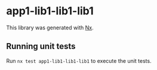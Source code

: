 # app1-lib1-lib1-lib1

This library was generated with [Nx](https://nx.dev).

## Running unit tests

Run `nx test app1-lib1-lib1-lib1` to execute the unit tests.
